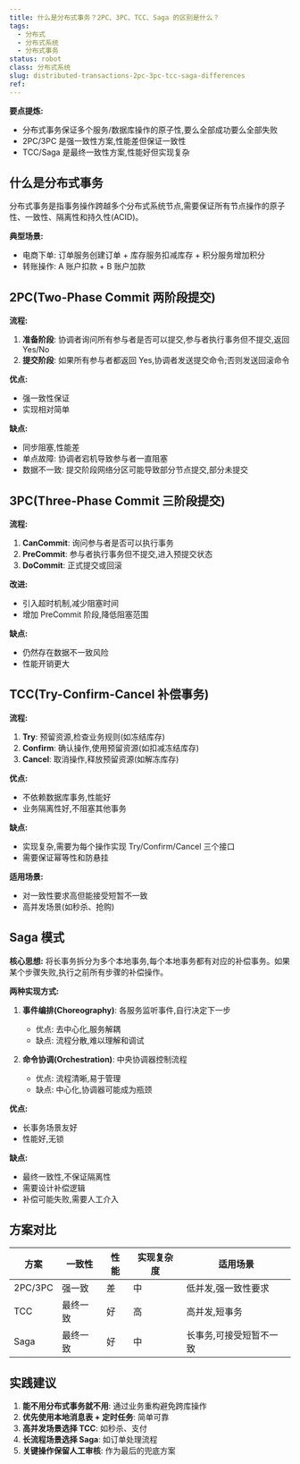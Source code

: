 ```yaml
---
title: 什么是分布式事务？2PC、3PC、TCC、Saga 的区别是什么？
tags:
  - 分布式
  - 分布式系统
  - 分布式事务
status: robot
class: 分布式系统
slug: distributed-transactions-2pc-3pc-tcc-saga-differences
ref:
---
```


**要点提炼:**
- 分布式事务保证多个服务/数据库操作的原子性,要么全部成功要么全部失败
- 2PC/3PC 是强一致性方案,性能差但保证一致性
- TCC/Saga 是最终一致性方案,性能好但实现复杂

## 什么是分布式事务

分布式事务是指事务操作跨越多个分布式系统节点,需要保证所有节点操作的原子性、一致性、隔离性和持久性(ACID)。

**典型场景:**
- 电商下单: 订单服务创建订单 + 库存服务扣减库存 + 积分服务增加积分
- 转账操作: A 账户扣款 + B 账户加款

## 2PC(Two-Phase Commit 两阶段提交)

**流程:**
1. **准备阶段**: 协调者询问所有参与者是否可以提交,参与者执行事务但不提交,返回 Yes/No
2. **提交阶段**: 如果所有参与者都返回 Yes,协调者发送提交命令;否则发送回滚命令

**优点:**
- 强一致性保证
- 实现相对简单

**缺点:**
- 同步阻塞,性能差
- 单点故障: 协调者宕机导致参与者一直阻塞
- 数据不一致: 提交阶段网络分区可能导致部分节点提交,部分未提交

## 3PC(Three-Phase Commit 三阶段提交)

**流程:**
1. **CanCommit**: 询问参与者是否可以执行事务
2. **PreCommit**: 参与者执行事务但不提交,进入预提交状态
3. **DoCommit**: 正式提交或回滚

**改进:**
- 引入超时机制,减少阻塞时间
- 增加 PreCommit 阶段,降低阻塞范围

**缺点:**
- 仍然存在数据不一致风险
- 性能开销更大

## TCC(Try-Confirm-Cancel 补偿事务)

**流程:**
1. **Try**: 预留资源,检查业务规则(如冻结库存)
2. **Confirm**: 确认操作,使用预留资源(如扣减冻结库存)
3. **Cancel**: 取消操作,释放预留资源(如解冻库存)

**优点:**
- 不依赖数据库事务,性能好
- 业务隔离性好,不阻塞其他事务

**缺点:**
- 实现复杂,需要为每个操作实现 Try/Confirm/Cancel 三个接口
- 需要保证幂等性和防悬挂

**适用场景:**
- 对一致性要求高但能接受短暂不一致
- 高并发场景(如秒杀、抢购)

## Saga 模式

**核心思想:**
将长事务拆分为多个本地事务,每个本地事务都有对应的补偿事务。如果某个步骤失败,执行之前所有步骤的补偿操作。

**两种实现方式:**

1. **事件编排(Choreography)**: 各服务监听事件,自行决定下一步
   - 优点: 去中心化,服务解耦
   - 缺点: 流程分散,难以理解和调试

2. **命令协调(Orchestration)**: 中央协调器控制流程
   - 优点: 流程清晰,易于管理
   - 缺点: 中心化,协调器可能成为瓶颈

**优点:**
- 长事务场景友好
- 性能好,无锁

**缺点:**
- 最终一致性,不保证隔离性
- 需要设计补偿逻辑
- 补偿可能失败,需要人工介入

## 方案对比

| 方案 | 一致性 | 性能 | 实现复杂度 | 适用场景 |
|------|--------|------|-----------|---------|
| 2PC/3PC | 强一致 | 差 | 中 | 低并发,强一致性要求 |
| TCC | 最终一致 | 好 | 高 | 高并发,短事务 |
| Saga | 最终一致 | 好 | 中 | 长事务,可接受短暂不一致 |

## 实践建议

1. **能不用分布式事务就不用**: 通过业务重构避免跨库操作
2. **优先使用本地消息表 + 定时任务**: 简单可靠
3. **高并发场景选择 TCC**: 如秒杀、支付
4. **长流程场景选择 Saga**: 如订单处理流程
5. **关键操作保留人工审核**: 作为最后的兜底方案
